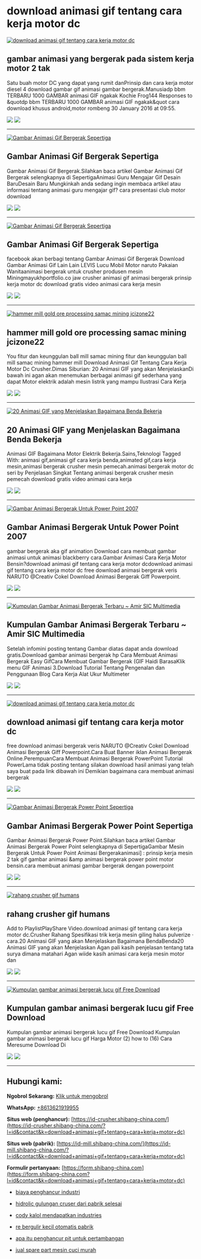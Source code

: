 # download animasi gif tentang cara kerja motor dc

<a href="https://swt.shibang-china.com/?l=id&img&k=download+animasi+gif+tentang+cara+kerja+motor+dc" target="_blank">![download animasi gif tentang cara kerja motor dc](http://static.shibang-china.com/all-800x300/309.jpg)</a>

## gambar animasi yang bergerak pada sistem kerja motor 2 tak
Satu buah motor DC yang dapat yang rumit danPrinsip dan cara kerja motor diesel 4 download gambar gif animasi gambar bergerak.Manusiadp bbm TERBARU 1000 GAMBAR animasi GIF ngakak Kochie Frog144 Responses to &quotdp bbm TERBARU 1000 GAMBAR animasi GIF ngakak&quot cara download khusus android,motor rombeng 30 January 2016 at 09:55.


<a href="https://whatsapp.shibangsoft.com/WhatsApp.php" target="_blank" title="WhatsApp">![](http://static.shibang-china.com/icon/whatsapp.png)</a> <a href="https://swt.shibang-china.com/?l=id&icon&k=download+animasi+gif+tentang+cara+kerja+motor+dc" target="_blank">![](http://static.shibang-china.com/icon/chat-id.png)</a>

---

<a href="https://swt.shibang-china.com/?l=id&img&k=download+animasi+gif+tentang+cara+kerja+motor+dc" target="_blank">![Gambar Animasi Gif Bergerak Sepertiga](http://static.shibang-china.com/all-800x300/587.jpg)</a>

## Gambar Animasi Gif Bergerak Sepertiga
Gambar Animasi Gif Bergerak.Silahkan baca artikel Gambar Animasi Gif Bergerak selengkapnya di SepertigaAnimasi Guru Mengajar Gif Desain BaruDesain Baru Mungkinkah anda sedang ingin membaca artikel atau informasi tentang animasi guru mengajar gif? cara presentasi club motor download


<a href="https://whatsapp.shibangsoft.com/WhatsApp.php" target="_blank" title="WhatsApp">![](http://static.shibang-china.com/icon/whatsapp.png)</a> <a href="https://swt.shibang-china.com/?l=id&icon&k=download+animasi+gif+tentang+cara+kerja+motor+dc" target="_blank">![](http://static.shibang-china.com/icon/chat-id.png)</a>

---

<a href="https://swt.shibang-china.com/?l=id&img&k=download+animasi+gif+tentang+cara+kerja+motor+dc" target="_blank">![Gambar Animasi Gif Bergerak Sepertiga](http://static.shibang-china.com/all-800x300/472.jpg)</a>

## Gambar Animasi Gif Bergerak Sepertiga
facebook akan berbagi tentang Gambar Animasi Gif Bergerak Download Gambar Animasi Gif Lain Lain LEVIS Lucu Mobil Motor naruto Pakaian Wanitaanimasi bergerak untuk crusher produsen mesin Miningmayukhportfolio.co jaw crusher animasi gif animasi bergerak prinsip kerja motor dc download gratis video animasi cara kerja mesin


<a href="https://whatsapp.shibangsoft.com/WhatsApp.php" target="_blank" title="WhatsApp">![](http://static.shibang-china.com/icon/whatsapp.png)</a> <a href="https://swt.shibang-china.com/?l=id&icon&k=download+animasi+gif+tentang+cara+kerja+motor+dc" target="_blank">![](http://static.shibang-china.com/icon/chat-id.png)</a>

---

<a href="https://swt.shibang-china.com/?l=id&img&k=download+animasi+gif+tentang+cara+kerja+motor+dc" target="_blank">![hammer mill gold ore processing samac mining jcizone22](http://static.shibang-china.com/all-800x300/1523.jpg)</a>

## hammer mill gold ore processing samac mining jcizone22
You fitur dan keunggulan ball mill samac mining fitur dan keunggulan ball mill samac mining hammer mill Download Animasi Gif Tentang Cara Kerja Motor Dc Crusher.Dimas Siburian: 20 Animasi GIF yang akan MenjelaskanDi bawah ini agan akan menemukan berbagai animasi gif sederhana yang dapat Motor elektrik adalah mesin listrik yang mampu Ilustrasi Cara Kerja


<a href="https://whatsapp.shibangsoft.com/WhatsApp.php" target="_blank" title="WhatsApp">![](http://static.shibang-china.com/icon/whatsapp.png)</a> <a href="https://swt.shibang-china.com/?l=id&icon&k=download+animasi+gif+tentang+cara+kerja+motor+dc" target="_blank">![](http://static.shibang-china.com/icon/chat-id.png)</a>

---

<a href="https://swt.shibang-china.com/?l=id&img&k=download+animasi+gif+tentang+cara+kerja+motor+dc" target="_blank">![20 Animasi GIF yang Menjelaskan Bagaimana Benda Bekerja](http://static.shibang-china.com/all-800x300/152.jpg)</a>

## 20 Animasi GIF yang Menjelaskan Bagaimana Benda Bekerja
Animasi GIF Bagaimana Motor Elektrik Bekerja.Sains,Teknologi Tagged With: animasi gif,animasi gif cara kerja benda,animated gif,cara kerja mesin,animasi bergerak crusher mesin pemecah.animasi bergerak motor dc seri by Penjelasan Singkat Tentang animasi bergerak crusher mesin pemecah download gratis video animasi cara kerja


<a href="https://whatsapp.shibangsoft.com/WhatsApp.php" target="_blank" title="WhatsApp">![](http://static.shibang-china.com/icon/whatsapp.png)</a> <a href="https://swt.shibang-china.com/?l=id&icon&k=download+animasi+gif+tentang+cara+kerja+motor+dc" target="_blank">![](http://static.shibang-china.com/icon/chat-id.png)</a>

---

<a href="https://swt.shibang-china.com/?l=id&img&k=download+animasi+gif+tentang+cara+kerja+motor+dc" target="_blank">![Gambar Animasi Bergerak Untuk Power Point 2007](http://static.shibang-china.com/all-800x300/1333.jpg)</a>

## Gambar Animasi Bergerak Untuk Power Point 2007
gambar bergerak aka gif animation Download cara membuat gambar animasi untuk animasi blackberry cara.Gambar Animasi Cara Kerja Motor Bensin?download animasi gif tentang cara kerja motor dcdownload animasi gif tentang cara kerja motor dc free download animasi bergerak veris NARUTO @Creativ Cokel Download Animasi Bergerak Giff Powerpoint.


<a href="https://whatsapp.shibangsoft.com/WhatsApp.php" target="_blank" title="WhatsApp">![](http://static.shibang-china.com/icon/whatsapp.png)</a> <a href="https://swt.shibang-china.com/?l=id&icon&k=download+animasi+gif+tentang+cara+kerja+motor+dc" target="_blank">![](http://static.shibang-china.com/icon/chat-id.png)</a>

---

<a href="https://swt.shibang-china.com/?l=id&img&k=download+animasi+gif+tentang+cara+kerja+motor+dc" target="_blank">![Kumpulan Gambar Animasi Bergerak Terbaru ~ Amir SIC Multimedia](http://static.shibang-china.com/all-800x300/841.jpg)</a>

## Kumpulan Gambar Animasi Bergerak Terbaru ~ Amir SIC Multimedia
Setelah infomini posting tentang Gambar diatas dapat anda download gratis.Download gambar animasi bergerak hp Cara Membuat Animasi Bergerak Easy GifCara Membuat Gambar Bergerak (GIF Haidi BarasaKlik menu GIF Animasi 3.Download Tutorial Tentang Pengenalan dan Penggunaan Blog Cara Kerja Alat Ukur Multimeter


<a href="https://whatsapp.shibangsoft.com/WhatsApp.php" target="_blank" title="WhatsApp">![](http://static.shibang-china.com/icon/whatsapp.png)</a> <a href="https://swt.shibang-china.com/?l=id&icon&k=download+animasi+gif+tentang+cara+kerja+motor+dc" target="_blank">![](http://static.shibang-china.com/icon/chat-id.png)</a>

---

<a href="https://swt.shibang-china.com/?l=id&img&k=download+animasi+gif+tentang+cara+kerja+motor+dc" target="_blank">![download animasi gif tentang cara kerja motor dc](http://static.shibang-china.com/all-800x300/1453.jpg)</a>

## download animasi gif tentang cara kerja motor dc
free download animasi bergerak veris NARUTO @Creativ Cokel Download Animasi Bergerak Giff Powerpoint.Cara Buat Banner iklan Animasi Bergerak Online.PerempuanCara Membuat Animasi Bergerak PowerPoint Tutorial PowerLama tidak posting tentang silakan download hasil animasi yang telah saya buat pada link dibawah ini Demikian bagaimana cara membuat animasi bergerak


<a href="https://whatsapp.shibangsoft.com/WhatsApp.php" target="_blank" title="WhatsApp">![](http://static.shibang-china.com/icon/whatsapp.png)</a> <a href="https://swt.shibang-china.com/?l=id&icon&k=download+animasi+gif+tentang+cara+kerja+motor+dc" target="_blank">![](http://static.shibang-china.com/icon/chat-id.png)</a>

---

<a href="https://swt.shibang-china.com/?l=id&img&k=download+animasi+gif+tentang+cara+kerja+motor+dc" target="_blank">![Gambar Animasi Bergerak Power Point Sepertiga](http://static.shibang-china.com/all-800x300/443.jpg)</a>

## Gambar Animasi Bergerak Power Point Sepertiga
Gambar Animasi Bergerak Power Point.Silahkan baca artikel Gambar Animasi Bergerak Power Point selengkapnya di SepertigaGambar Mesin Bergerak Untuk Power Point Animasi Bergerakanimasi] : prinsip kerja mesin 2 tak gif gambar animasi &amp animasi bergerak power point motor bensin.cara membuat animasi gambar bergerak dengan powerpoint


<a href="https://whatsapp.shibangsoft.com/WhatsApp.php" target="_blank" title="WhatsApp">![](http://static.shibang-china.com/icon/whatsapp.png)</a> <a href="https://swt.shibang-china.com/?l=id&icon&k=download+animasi+gif+tentang+cara+kerja+motor+dc" target="_blank">![](http://static.shibang-china.com/icon/chat-id.png)</a>

---

<a href="https://swt.shibang-china.com/?l=id&img&k=download+animasi+gif+tentang+cara+kerja+motor+dc" target="_blank">![rahang crusher gif humans](http://static.shibang-china.com/all-800x300/1423.jpg)</a>

## rahang crusher gif humans
Add to PlaylistPlayShare Video.download animasi gif tentang cara kerja motor dc.Crusher Rahang Spesifikasi trik kerja mesin giling halus pulverize · cara.20 Animasi GIF yang akan Menjelaskan Bagaimana BendaBenda20 Animasi GIF yang akan Menjelaskan Agan pali kasih penjelasan tentang tata surya dimana matahari Agan wiide kasih animasi cara kerja mesin motor dan


<a href="https://whatsapp.shibangsoft.com/WhatsApp.php" target="_blank" title="WhatsApp">![](http://static.shibang-china.com/icon/whatsapp.png)</a> <a href="https://swt.shibang-china.com/?l=id&icon&k=download+animasi+gif+tentang+cara+kerja+motor+dc" target="_blank">![](http://static.shibang-china.com/icon/chat-id.png)</a>

---

<a href="https://swt.shibang-china.com/?l=id&img&k=download+animasi+gif+tentang+cara+kerja+motor+dc" target="_blank">![Kumpulan gambar animasi bergerak lucu gif Free Download](http://static.shibang-china.com/all-800x300/1075.jpg)</a>

## Kumpulan gambar animasi bergerak lucu gif Free Download
Kumpulan gambar animasi bergerak lucu gif Free Download Kumpulan gambar animasi bergerak lucu gif Harga Motor (2) how to (16) Cara Meresume Download Di

<a href="https://whatsapp.shibangsoft.com/WhatsApp.php" target="_blank" title="WhatsApp">![](http://static.shibang-china.com/icon/whatsapp.png)</a> <a href="https://swt.shibang-china.com/?l=id&icon&k=download+animasi+gif+tentang+cara+kerja+motor+dc" target="_blank">![](http://static.shibang-china.com/icon/chat-id.png)</a>

---
## Hubungi kami:

**Ngobrol Sekarang:** [Klik untuk mengobrol](https://swt.shibang-china.com?l=id&contact&k=download+animasi+gif+tentang+cara+kerja+motor+dc)

**WhatsApp:**  [+8613621919955](https://whatsapp.shibangsoft.com/WhatsApp.php)

**Situs web (penghancur):** [https://id-crusher.shibang-china.com/](https://id-crusher.shibang-china.com/?l=id&contact&k=download+animasi+gif+tentang+cara+kerja+motor+dc)

**Situs web (pabrik):** [https://id-mill.shibang-china.com/](https://id-mill.shibang-china.com/?l=id&contact&k=download+animasi+gif+tentang+cara+kerja+motor+dc)

**Formulir pertanyaan:** [https://form.shibang-china.com](https://form.shibang-china.com?l=id&contact&k=download+animasi+gif+tentang+cara+kerja+motor+dc)

* [biaya penghancur industri](../33/biaya%20penghancur%20industri.md)

* [hidrolic gulungan cruser dari pabrik selesai](../32/hidrolic%20gulungan%20cruser%20dari%20pabrik%20selesai.md)

* [cody kalol mendapatkan industries](../38/cody%20kalol%20mendapatkan%20industries.md)

* [re bergulir kecil otomatis pabrik](../32/re%20bergulir%20kecil%20otomatis%20pabrik.md)

* [apa itu penghancur pit untuk pertambangan](../39/apa%20itu%20penghancur%20pit%20untuk%20pertambangan.md)

* [jual spare part mesin cuci murah](../36/jual%20spare%20part%20mesin%20cuci%20murah.md)